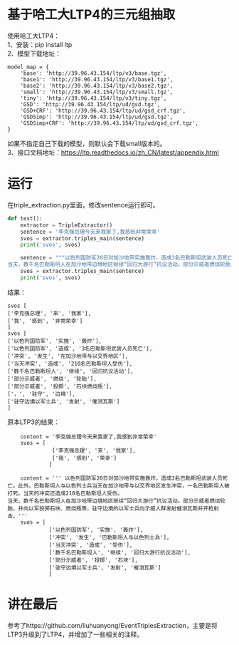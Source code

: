 # 基于哈工大LTP4的三元组抽取
使用哈工大LTP4：<br>
1、安装：pip install ltp<br>
2、模型下载地址：<br>
```
model_map = {
    'base': 'http://39.96.43.154/ltp/v3/base.tgz',
    'base1': 'http://39.96.43.154/ltp/v3/base1.tgz',
    'base2': 'http://39.96.43.154/ltp/v3/base2.tgz',
    'small': 'http://39.96.43.154/ltp/v3/small.tgz',
    'tiny': 'http://39.96.43.154/ltp/v3/tiny.tgz',
    'GSD': 'http://39.96.43.154/ltp/ud/gsd.tgz',
    'GSD+CRF': 'http://39.96.43.154/ltp/ud/gsd_crf.tgz',
    'GSDSimp': 'http://39.96.43.154/ltp/ud/gsd.tgz',
    'GSDSimp+CRF': 'http://39.96.43.154/ltp/ud/gsd_crf.tgz',
}
```
如果不指定自己下载的模型，则默认会下载small版本的。<br>
3、接口文档地址：https://ltp.readthedocs.io/zh_CN/latest/appendix.html<br>

# 运行
在triple_extraction.py里面，修改sentence运行即可。
```python
def test():
    extractor = TripleExtractor()
    sentence = '李克强总理今天来我家了,我感到非常荣幸'
    svos = extractor.triples_main(sentence)
    print('svos', svos)

    sentence = """以色列国防军20日对加沙地带实施轰炸，造成3名巴勒斯坦武装人员死亡。此外，巴勒斯坦人与以色列士兵当天在加沙地带与以交界地区发生冲突，一名巴勒斯坦人被打死。当天的冲突还造成210名巴勒斯坦人受伤。
当天，数千名巴勒斯坦人在加沙地带边境地区继续“回归大游行”抗议活动。部分示威者燃烧轮胎，并向以军投掷石块、燃烧瓶等，驻守边境的以军士兵向示威人群发射催泪瓦斯并开枪射击。"""
    svos = extractor.triples_main(sentence)
    print('svos', svos)
```
结果：
```
svos [
['李克强总理', '来', '我家'], 
['我', '感到', '非常荣幸']
]
svos [
['以色列国防军', '实施', '轰炸'], 
['以色列国防军', '造成', '3名巴勒斯坦武装人员死亡'], 
['冲突', '发生', '在加沙地带与以交界地区'], 
['当天冲突', '造成', '210名巴勒斯坦人受伤'], 
['数千名巴勒斯坦人', '继续', '回归抗议活动'], 
['部分示威者', '燃烧', '轮胎'], 
['部分示威者', '投掷', '石块燃烧瓶'], 
['，', '驻守', '边境'], 
['驻守边境以军士兵', '发射', '催泪瓦斯']
]

```
原本LTP3的结果：
```
    content = '李克强总理今天来我家了,我感到非常荣幸'
    svos = [
              ['李克强总理', '来', '我家'],
              ['我', '感到', '荣幸']
             ]

    content = ''' 以色列国防军20日对加沙地带实施轰炸，造成3名巴勒斯坦武装人员死亡。此外，巴勒斯坦人与以色列士兵当天在加沙地带与以交界地区发生冲突，一名巴勒斯坦人被打死。当天的冲突还造成210名巴勒斯坦人受伤。
当天，数千名巴勒斯坦人在加沙地带边境地区继续“回归大游行”抗议活动。部分示威者燃烧轮胎，并向以军投掷石块、燃烧瓶等，驻守边境的以军士兵向示威人群发射催泪瓦斯并开枪射击。'''
    svos = [
             ['以色列国防军', '实施', '轰炸'],
             ['冲突', '发生', '巴勒斯坦人与以色列士兵'],
             ['当天冲突', '造成', '受伤'],
             ['数千名巴勒斯坦人', '继续', '回归大游行抗议活动'],
             ['部分示威者', '投掷', '石块'],
             ['驻守边境以军士兵', '发射', '催泪瓦斯']
             ]
```
# 讲在最后
参考了https://github.com/liuhuanyong/EventTriplesExtraction，主要是将LTP3升级到了LTP4，并增加了一些相关的注释。